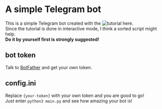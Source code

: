 # A simple Telegram bot

This is a simple Telegram bot created with the ![tutorial here](https://github.com/python-telegram-bot/python-telegram-bot/wiki/Extensions-%E2%80%93-Your-first-Bot).  
Since the tutorial is done in interactive mode, I think a sorted script might help.  
**Do it by yourself first is strongly suggested!**

## bot token

Talk to [BotFather](https://t.me/BotFather) and get your own token.

## config.ini

Replace `{your-token}` with your own token and you are good to go!  
Just enter `python3 main.py` and see how amazing your bot is!  
